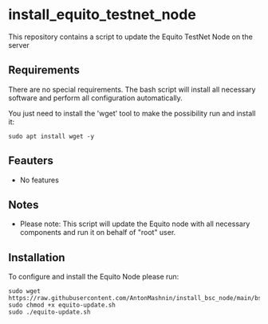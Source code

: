 # install_equito_testnet_node
This repository contains a script to update the Equito TestNet Node on the server

## Requirements
There are no special requirements. The bash script will install all necessary software and perform all configuration automatically.

You just need to install the 'wget' tool to make the possibility run and install it:
```
sudo apt install wget -y
```

## Feauters
- No features

## Notes
- Please note: This script will update the Equito node with all necessary components and run it on behalf of "root" user.
 
## Installation
To configure and install the Equito Node please run:
```
sudo wget https://raw.githubusercontent.com/AntonMashnin/install_bsc_node/main/bscinstall.sh
sudo chmod +x equito-update.sh
sudo ./equito-update.sh
```
